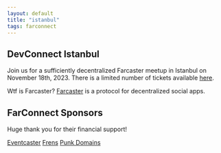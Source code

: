 ```yaml
---
layout: default
title: "istanbul"
tags: farconnect
---
```


## DevConnect Istanbul
​​Join us for a sufficiently decentralized Farcaster meetup in Istanbul on November 18th, 2023. There is a limited number of tickets available [here](https://lu.ma/d186oht1).

Wtf is Farcaster? [Farcaster](https://www.farcaster.xyz/) is a protocol for decentralized social apps. 

## FarConnect Sponsors
Huge thank you for their financial support!

<a href="https://www.eventcaster.xyz/" target="_blank">Eventcaster</a>
<a href="https://frens.lol/" target="_blank">Frens</a>
<a href="https://punk.domains/" target="_blank">Punk Domains</a>

